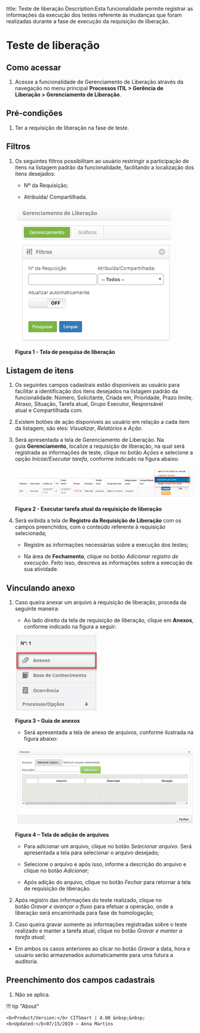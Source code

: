 title: Teste de liberação
Description:Esta funcionalidade permite registrar as informações da execução dos testes referente às mudanças que foram realizadas durante a fase de execução da requisição de liberação.

# Teste de liberação

Como acessar
------------

1.  Acesse a funcionalidade de Gerenciamento de Liberação através da navegação
    no menu principal **Processos ITIL \> Gerência de Liberação \>
    Gerenciamento de Liberação**.

Pré-condições
-------------

1.  Ter a requisição de liberação na fase de teste.

Filtros
-------

1.  Os seguintes filtros possibilitam ao usuário restringir a participação de
    itens na listagem padrão da funcionalidade, facilitando a localização dos
    itens desejados:

    -  Nº da Requisição;

    -  Atribuída/ Compartilhada.

    ![Criar](images/test-1.png)

    **Figura 1 - Tela de pesquisa de liberação**

Listagem de itens
-----------------

1.  Os seguintes campos cadastrais estão disponíveis ao usuário para facilitar a
    identificação dos itens desejados na listagem padrão da
    funcionalidade: Número, Solicitante, Criada em, Prioridade, Prazo limite,
    Atraso, Situação, Tarefa atual, Grupo Executor, Responsável
    atual e Compartilhada com.

2.  Existem botões de ação disponíveis ao usuário em relação a cada item da
    listagem, são eles: *Visualizar*, *Relatórios* e *Ação*.

3.  Será apresentada a tela de Gerenciamento de Liberação. Na
    guia **Gerenciamento**, localize a requisição de liberação, na qual será
    registrada as informações de teste, clique no botão *Ações* e selecione a
    opção *Iniciar/Executar tarefa*, conforme indicado na figura abaixo:

    ![Criar](images/test-2.png)

    **Figura 2 - Executar tarefa atual da requisição de liberação**

1.  Será exibida a tela de **Registro da Requisição de Liberação** com os campos
    preenchidos, com o conteúdo referente à requisição selecionada;

    -  Registre as informações necessárias sobre a execução dos testes;

    -  Na área de **Fechamento**, clique no botão *Adicionar registro de execução*.
    Feito isso, descreva as informações sobre a execução de sua atividade.

Vinculando anexo
----------------

1.  Caso queira anexar um arquivo à requisição de liberação, proceda da seguinte
    maneira:

    -  Ao lado direito da tela de requisição de liberação, clique em **Anexos**,
    conforme indicado na figura a seguir:

    ![Criar](images/test-3.png)

    **Figura 3 – Guia de anexos**

    -  Será apresentada a tela de anexo de arquivos, conforme ilustrada na figura
    abaixo:

    ![Criar](images/test-4.png)

    **Figura 4 – Tela de adição de arquivos**

    -  Para adicionar um arquivo, clique no botão *Selecionar arquivo*. Será
    apresentada a tela para selecionar o arquivo desejado;

    -  Selecione o arquivo e após isso, informe a descrição do arquivo e clique no
    botão *Adicionar*;

    -  Após adição do arquivo, clique no botão *Fechar* para retornar à tela de
    requisição de liberação.

1.  Após registro das informações do teste realizado, clique no botão *Gravar e
    avançar o fluxo* para efetuar a operação, onde a liberação será encaminhada
    para fase de homologação;

2.  Caso queira gravar somente as informações registradas sobre o teste
    realizado e manter a tarefa atual, clique no botão *Gravar e manter a tarefa
    atual*;

   -  Em ambos os casos anteriores ao clicar no botão *Gravar* a data, hora e
    usuário serão armazenados automaticamente para uma futura a auditoria.

Preenchimento dos campos cadastrais
-----------------------------------

1.  Não se aplica.


!!! tip "About"

    <b>Product/Version:</b> CITSmart | 8.00 &nbsp;&nbsp;
    <b>Updated:</b>07/15/2019 – Anna Martins
